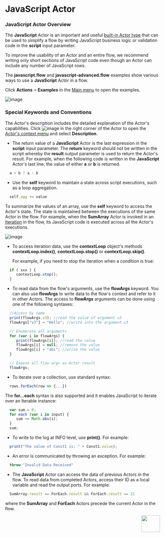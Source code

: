 # JavaScript Actor

### JavaScript Actor Overview

The **JavaScript** Actor is an important and useful [built-in Actor type](../04_built_in_actor_types.md) that can be used to simplify a flow by writing JavaScript business logic or validation code in the **script** input parameter.

To improve the usability of an Actor and an entire flow, we recommend writing only short sections of JavaScript code even though an Actor can include any number of  JavaScript rows.  

The **javascript.flow** and **javascript-advanced.flow** examples show various ways to use a **JavaScript** Actor in a flow.  

Click **Actions** > **Examples** in the [Main menu](../18_broadway_flow_window.md#main-menu) to open the examples. 

![image](../images/99_actors_01_1.PNG)


### Special Keywords and Conventions

The Actor's description includes the detailed explanation of the Actor's capabilities. Click ![image](../images/99_19_dots.PNG) in the right corner of the Actor to open the [Actor's context menu](../18_broadway_flow_window.md#actors-context-menu) and select **Description**.

- The return value of a **JavaScript** Actor is the last expression in the **script** input parameter. The **return** keyword should not be written in the script whereby the **result** output parameter is used to return the Actor's result. For example, when the following code is written in the **JavaScript** Actor's last line, the value of either **a** or **b** is returned. 

```javascript
  a > b ? a : b
```

- Use the **self** keyword to maintain a state across script executions, such as a loop aggregation. 

```javascript
  self.agg += value 
```

To summarize the values of an array, use the **self** keyword to access the Actor's state. The state is maintained between the executions of the same Actor in the flow. For example, when the **SumArray** Actor is invoked in an [Iteration](../21_iterations.md) in the flow, its JavaScript code is executed across all the Actor's executions.

![image](../images/99_actors_01_2.PNG)

- To access iteration data, use the **contextLoop** object's methods **contextLoop.index()**, **contextLoop.stop()** or **contextLoop.skip()**. 

  For example, if you need to stop the iteration when a condition is true:

```javascript  
  if ( xxx ) {
     contextLoop.stop();
  }
```

- To read data from the flow's arguments, use the **flowArgs** keyword. You can also use **flowArgs** to write data to the flow's context and refer to it in other Actors. The access to **flowArgs** arguments can be done using one of the following syntaxes: 

```javascript
  //Access by name
  print(flowArgs.v3); //read the value of argument v3
  flowArgs["v3"] = "Hello"; //write into the argument v3

  // Enumerate all arguments
  for (var i in flowArgs) {
     print(flowArgs[i]); //read the value
     flowArgs[i] = null; //remove the value
     flowArgs[i] = "abc"; //write the value
  }

  // Expose all flow args as Actor result 
  flowArgs;
```

- To iterate over a collection, use standard syntax: 

```javascript
  rows.forEach(row => {...}) 
```

The **for...each** syntax is also supported and it enables JavaScript to iterate over an Iterable instance: 

```javascript
  var sum = 0;
  for each (var i in input) {
     sum += Math.abs(i);
  }
  sum;
```

- To write to the log at INFO level, use **print()**. For example:

```javascript
  print("The value of Const1 is: " + Const1.value); 
```

- An error is communicated by throwing an exception. For example: 

```javascript 
  throw "Invalid Data Received" 
```

- The **JavaScript** Actor can access the data of previous Actors in the flow. To read data from completed Actors, access their ID as a local variable and read the output ports. For example:

```javascript
  SumArray.result == ForEach.result && ForEach.result == 21 
```

  where the **SumArray** and **ForEach** Actors precede the current Actor in the flow.


[<img align="right" width="60" height="54" src="/articles/images/Next.png">](02_stream_actors.md)
